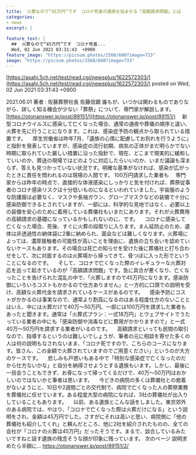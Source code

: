 ```yaml
---
title:  火葬なので“45万円”です　コロナ死者の遺族を悩ませる「高額請求問題」とは  
categories:
- news
excerpt: |
  
feature_text: |
  ##  火葬なので“45万円”です　コロナ死者...
  Wed, 02 Jun 2021 03:31:43  +0900
feature_image: "https://picsum.photos/2560/600?image=733"
image: "https://picsum.photos/2560/600?image=733"
---
```


[https://asahi.5ch.net/test/read.cgi/newsplus/1622572303/](https://asahi.5ch.net/test/read.cgi/newsplus/1622572303/)
posted on Wed, 02 Jun 2021 03:31:43  +0900

<!--more-->

2021.06.01 著者 : 佐藤葬祭社長 佐藤信顕 誰もが、いつかは関わるものでありながら、詳しく知る機会が少ない「葬祭」について、専門家が解説します。 [https://otonanswer.jp/post/89151/](https://otonanswer.jp/post/89151/) 　新型コロナウイルスに感染して亡くなった場合、通常の通夜や葬儀の順序と違い、火葬を先に行うことになります。これは、感染症予防の観点から取られている措置です。 　厚生労働省は昨年7月、「遺族の心情に配慮してお別れを行うように」と指針を発表していますが、感染症の流行初期、病気の正体がまだ明らかでない時期に取られていた厳しい措置に沿った指針で、現在、どこまで現実的に緩和していいのか、葬送の現場ではどのように対応したらいいのか、いまだ議論も深まらず、答えも見つかっていない状況です。明確な基準がなければ、感染が広がったときに責任を問われるのは現場の人間です。 100万円請求した業者も 　専門家からは昨年の時点で、直接的な体液感染にしっかりと気を付ければ、葬祭従事者のコロナ感染リスクは十分低いものになるといわれていました。宇宙服のような防護服は必要なく、マスクや長袖ガウン、グローブマスクなどの装備で十分に感染防御できるとされていますが、一部には、科学的な見地ではなく、必要以上の装備を安心のために着用している葬儀社もいまだにあります。それが火葬費用の高額請求の基礎になっているかもしれないのに、です。 　コロナに感染して亡くなった場合、死後、すぐに火葬の段取りに入ります。まん延防止のため、遺体は非透過性の納体袋に2重に納められ、面会などは難しくなります。火葬場によっては、濃厚接触者の可能性が高いことを理由に、遺族の立ち会いを認めていないケースもあります。その場合は死亡の知らせを受けた後に葬儀社と打ち合わせをして、次に対面するのは火葬場から帰ってきて、骨つぼに入った形でということになるのです。 　そして、コロナで亡くなった際のイレギュラーな火葬対応を巡って起きているのが「高額請求問題」です。急に具合が悪くなり、亡くなったことを告げられた混乱の中で、「火葬しますので45万円になります。感染防御にいろいろコストもかかるので仕方ありません」と一方的に口頭での説明を受け、高額な火葬代金を請求されているケースがあるのです。 　感染予防にコストがかかるのは事実なので、通常より割高になるのはある程度仕方のないこととはいえ、中には火葬だけで40万〜50万円、一部には100万円を請求した業者もあったと聞きます。通常は「火葬式プラン：一式18万円」とウェブサイトでうたっている業者の中にも「感染防御や消毒などに費用がかかりますので」と一式40万〜50万円を請求する業者がいるのです。 　高額請求といっても民間の取引なので、指導するというのは難しいでしょうが、筆者の元に相談を寄せた多くの人は何の説明もなされないまま、「コロナ死ですので、こちらのコースになります。皆さん、この金額で火葬されていますのでご用意ください」というのが大方のケースです。 　悲しみも戸惑いもある中で「特別な感染症で亡くなったのだから仕方ないかな」と自分を納得させようとする遺族もいます。しかし、最後に一目会うこともできず、お骨になって帰ってくるだけで、40万〜50万円はおかしいのではないかと筆者は思います。 　今どきの病院の多くは葬儀社との癒着がないようにと、10日や2週間ごとの交代制で、病院で亡くなった人の葬祭業務を葬儀社に任せています。ある程度大型の病院になれば、3社の葬儀社が出入りしていることもあります。 　以前、ある遺族とこんな話をしました。東京郊外のある病院では、やはり、「コロナで亡くなった際は火葬だけになる」という説明をされ、金額は45万円でした。さすがにそれは高いと思い、病院側に「他の葬儀社も紹介してくれ」と頼んだところ、他に2社を紹介されたものの、全ての会社が「コロナの火葬は45万円」だったそうです。まるで、談合しているみたいですねと話す遺族の残念そうな顔が印象に残っています。 次のページ 説明求めたら半額に… https://otonanswer.jp/post/89151/2/
